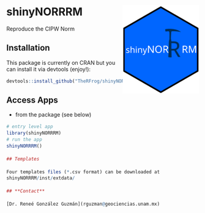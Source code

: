 # shinyNORRRM <img src="inst/logos/logo.svg" width=200 align="right" />
Reproduce the CIPW Norm

## Installation

This package is currently on CRAN but you can install it via devtools (enjoy!):

```r
devtools::install_github("TheRFrog/shinyNORRRM")
```
## Access Apps

- from the package (see below)

```r
# entry level app
library(shinyNORRRM)
# run the app
shinyNORRRM()

## Templates

Four templates files (*.csv format) can be downloaded at 
shinyNORRRM/inst/extdata/

## **Contact** 

[Dr. Reneé González Guzmán](rguzman@geociencias.unam.mx)
